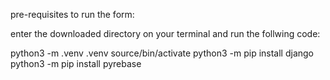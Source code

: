 pre-requisites to run the form: 

enter the downloaded directory on your terminal and run the follwing code:

python3 -m .venv
.venv source/bin/activate
python3 -m pip install django
python3 -m pip install pyrebase
